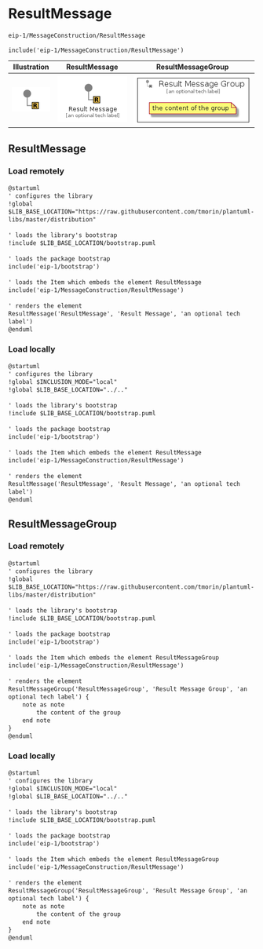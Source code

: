 # ResultMessage


```text
eip-1/MessageConstruction/ResultMessage
```

```text
include('eip-1/MessageConstruction/ResultMessage')
```



| Illustration | ResultMessage | ResultMessageGroup |
| :---: | :---: | :---: |
| ![illustration for Illustration](../../eip-1/MessageConstruction/ResultMessage.png) | ![illustration for ResultMessage](../../eip-1/MessageConstruction/ResultMessage.Local.png) | ![illustration for ResultMessageGroup](../../eip-1/MessageConstruction/ResultMessageGroup.Local.png) |




## ResultMessage

### Load remotely
```plantuml
@startuml
' configures the library
!global $LIB_BASE_LOCATION="https://raw.githubusercontent.com/tmorin/plantuml-libs/master/distribution"

' loads the library's bootstrap
!include $LIB_BASE_LOCATION/bootstrap.puml

' loads the package bootstrap
include('eip-1/bootstrap')

' loads the Item which embeds the element ResultMessage
include('eip-1/MessageConstruction/ResultMessage')

' renders the element
ResultMessage('ResultMessage', 'Result Message', 'an optional tech label')
@enduml
```

### Load locally
```plantuml
@startuml
' configures the library
!global $INCLUSION_MODE="local"
!global $LIB_BASE_LOCATION="../.."

' loads the library's bootstrap
!include $LIB_BASE_LOCATION/bootstrap.puml

' loads the package bootstrap
include('eip-1/bootstrap')

' loads the Item which embeds the element ResultMessage
include('eip-1/MessageConstruction/ResultMessage')

' renders the element
ResultMessage('ResultMessage', 'Result Message', 'an optional tech label')
@enduml
```

## ResultMessageGroup

### Load remotely
```plantuml
@startuml
' configures the library
!global $LIB_BASE_LOCATION="https://raw.githubusercontent.com/tmorin/plantuml-libs/master/distribution"

' loads the library's bootstrap
!include $LIB_BASE_LOCATION/bootstrap.puml

' loads the package bootstrap
include('eip-1/bootstrap')

' loads the Item which embeds the element ResultMessageGroup
include('eip-1/MessageConstruction/ResultMessage')

' renders the element
ResultMessageGroup('ResultMessageGroup', 'Result Message Group', 'an optional tech label') {
    note as note
        the content of the group
    end note
}
@enduml
```

### Load locally
```plantuml
@startuml
' configures the library
!global $INCLUSION_MODE="local"
!global $LIB_BASE_LOCATION="../.."

' loads the library's bootstrap
!include $LIB_BASE_LOCATION/bootstrap.puml

' loads the package bootstrap
include('eip-1/bootstrap')

' loads the Item which embeds the element ResultMessageGroup
include('eip-1/MessageConstruction/ResultMessage')

' renders the element
ResultMessageGroup('ResultMessageGroup', 'Result Message Group', 'an optional tech label') {
    note as note
        the content of the group
    end note
}
@enduml
```

